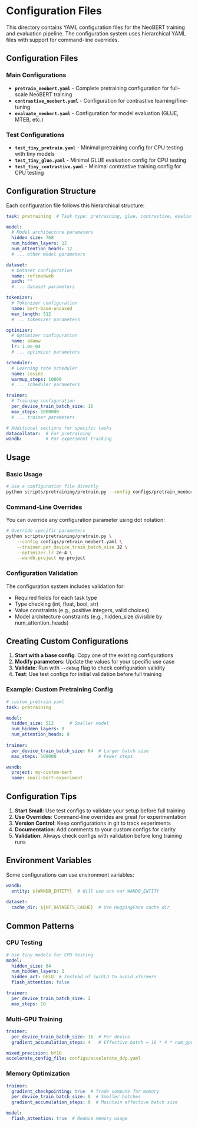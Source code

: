 # Configuration Files

This directory contains YAML configuration files for the NeoBERT training and evaluation pipeline. The configuration system uses hierarchical YAML files with support for command-line overrides.

## Configuration Files

### Main Configurations

- **`pretrain_neobert.yaml`** - Complete pretraining configuration for full-scale NeoBERT training
- **`contrastive_neobert.yaml`** - Configuration for contrastive learning/fine-tuning
- **`evaluate_neobert.yaml`** - Configuration for model evaluation (GLUE, MTEB, etc.)

### Test Configurations

- **`test_tiny_pretrain.yaml`** - Minimal pretraining config for CPU testing with tiny models
- **`test_tiny_glue.yaml`** - Minimal GLUE evaluation config for CPU testing
- **`test_tiny_contrastive.yaml`** - Minimal contrastive training config for CPU testing

## Configuration Structure

Each configuration file follows this hierarchical structure:

```yaml
task: pretraining  # Task type: pretraining, glue, contrastive, evaluation

model:
  # Model architecture parameters
  hidden_size: 768
  num_hidden_layers: 12
  num_attention_heads: 12
  # ... other model parameters

dataset:
  # Dataset configuration
  name: refinedweb
  path: ""
  # ... dataset parameters

tokenizer:
  # Tokenizer configuration
  name: bert-base-uncased
  max_length: 512
  # ... tokenizer parameters

optimizer:
  # Optimizer configuration
  name: adamw
  lr: 1.0e-04
  # ... optimizer parameters

scheduler:
  # Learning rate scheduler
  name: cosine
  warmup_steps: 10000
  # ... scheduler parameters

trainer:
  # Training configuration
  per_device_train_batch_size: 16
  max_steps: 1000000
  # ... trainer parameters

# Additional sections for specific tasks
datacollator:  # For pretraining
wandb:         # For experiment tracking
```

## Usage

### Basic Usage

```bash
# Use a configuration file directly
python scripts/pretraining/pretrain.py --config configs/pretrain_neobert.yaml
```

### Command-Line Overrides

You can override any configuration parameter using dot notation:

```bash
# Override specific parameters
python scripts/pretraining/pretrain.py \
    --config configs/pretrain_neobert.yaml \
    --trainer.per_device_train_batch_size 32 \
    --optimizer.lr 2e-4 \
    --wandb.project my-project
```

### Configuration Validation

The configuration system includes validation for:
- Required fields for each task type
- Type checking (int, float, bool, str)
- Value constraints (e.g., positive integers, valid choices)
- Model architecture constraints (e.g., hidden_size divisible by num_attention_heads)

## Creating Custom Configurations

1. **Start with a base config**: Copy one of the existing configurations
2. **Modify parameters**: Update the values for your specific use case
3. **Validate**: Run with `--debug` flag to check configuration validity
4. **Test**: Use test configs for initial validation before full training

### Example: Custom Pretraining Config

```yaml
# custom_pretrain.yaml
task: pretraining

model:
  hidden_size: 512      # Smaller model
  num_hidden_layers: 8
  num_attention_heads: 8
  
trainer:
  per_device_train_batch_size: 64  # Larger batch size
  max_steps: 500000                # Fewer steps

wandb:
  project: my-custom-bert
  name: small-bert-experiment
```

## Configuration Tips

1. **Start Small**: Use test configs to validate your setup before full training
2. **Use Overrides**: Command-line overrides are great for experimentation
3. **Version Control**: Keep configurations in git to track experiments
4. **Documentation**: Add comments to your custom configs for clarity
5. **Validation**: Always check configs with validation before long training runs

## Environment Variables

Some configurations can use environment variables:

```yaml
wandb:
  entity: ${WANDB_ENTITY}  # Will use env var WANDB_ENTITY
  
dataset:
  cache_dir: ${HF_DATASETS_CACHE}  # Use HuggingFace cache dir
```

## Common Patterns

### CPU Testing
```yaml
# Use tiny models for CPU testing
model:
  hidden_size: 64
  num_hidden_layers: 2
  hidden_act: GELU  # Instead of SwiGLU to avoid xformers
  flash_attention: false

trainer:
  per_device_train_batch_size: 2
  max_steps: 10
```

### Multi-GPU Training
```yaml
trainer:
  per_device_train_batch_size: 16  # Per device
  gradient_accumulation_steps: 4   # Effective batch = 16 * 4 * num_gpus

mixed_precision: bf16
accelerate_config_file: configs/accelerate_ddp.yaml
```

### Memory Optimization
```yaml
trainer:
  gradient_checkpointing: true  # Trade compute for memory
  per_device_train_batch_size: 8  # Smaller batches
  gradient_accumulation_steps: 8  # Maintain effective batch size

model:
  flash_attention: true  # Reduce memory usage
```